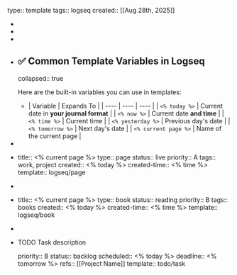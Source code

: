 type:: template
tags:: logseq
created:: [[Aug 28th, 2025]]

-
-
-
- ## ✅  **Common Template Variables in Logseq**
  collapsed:: true
  
  Here are the built-in variables you can use in templates:
	- | Variable | Expands To |
	  | ---- | ---- | ---- |
	  | `<% today %>` | Current date in **your journal format** |
	  | `<% now %>` | Current date **and time** |
	  | `<% time %>` | Current time |
	  | `<% yesterday %>` | Previous day's date |
	  | `<% tomorrow %>` | Next day's date |
	  | `<% current page %>` | Name of the current page |
-
- title:: <% current page %>
  type:: page
  status:: live
  priority:: A
  tags:: work, project
  created:: <% today %>
  created-time:: <% time %>
  template:: logseq/page
-
- title:: <% current page %>
  type:: book
  status:: reading
  priority:: B
  tags:: books
  created:: <% today %>
  created-time:: <% time %>
  template:: logseq/book
-
- TODO Task description
  
  priority:: B
  status:: backlog
  scheduled:: <% today %>
  deadline:: <% tomorrow %>
  refs:: [[Project Name]]
  template:: todo/task